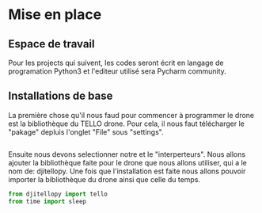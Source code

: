 # Mise en place

## Espace de travail

Pour les projects qui suivent, les codes seront écrit en langage de programation Python3 et l'editeur utilisé sera Pycharm community.

## Installations de base

La première chose qu'il nous faud pour commencer à programmer le drone est la bibliothèque du TELLO drone. Pour cela, il nous faut télécharger le "pakage" depluis l'onglet "File" sous "settings".

```{figure} figures/image 1.JPG

```
Ensuite nous devons selectionner notre et le "interperteurs". Nous allons ajouter la bibliothèque faite pour le drone que nous allons utiliser, qui a le nom de: djitellopy.
Une fois que l'installation est faite nous allons pouvoir importer la bibliothèque du drone ainsi que celle du temps.

```python
from djitellopy import tello
from time import sleep
```

